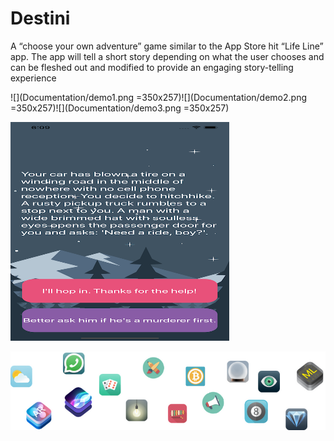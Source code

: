 #  Destini


A “choose your own adventure” game similar to the App Store hit “Life Line” app. The app will tell a short story depending on what the user chooses and can be fleshed out and modified to provide an engaging story-telling experience

![](Documentation/demo1.png =350x257)![](Documentation/demo2.png =350x257)![](Documentation/demo3.png =350x257)

<img src="Documentation/demo1.png" alt="demo1" width="350" height="350x257">

![End Banner](Documentation/readme-end-banner.png)
